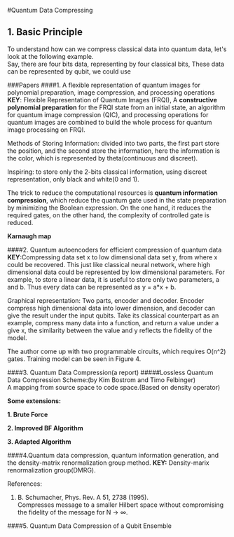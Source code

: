 #Quantum Data Compressing
## 1. Basic Principle
<script type="text/javascript" src="http://cdn.mathjax.org/mathjax/latest/MathJax.js?config=default"></script>
To understand how can we compress classical data into quantum data, let's look at the following example.\
Say, there are four bits data, representing by four classical bits, 
These data can be represented by qubit, we could use 



###Papers
####1. A flexible representation of quantum images for polynomial preparation, image compression, and processing operations
__KEY__: Flexible Representation of Quantum Images (FRQI), A __constructive polynomial preparation__ for the FRQI state from an initial
state, an algorithm for quantum image compression (QIC), and processing operations
for quantum images are combined to build the whole process for quantum image processing on FRQI.

Methods of Storing Information: divided into two parts, the first part store the position, and the second 
store the information, here the information is the color, which is represented by theta(continuous and discreet).

Inspiring: to store only the 2-bits classical information, using discreet representation, only black and white(0 and 1).

The trick to reduce the computational resources is __quantum information compression__, which reduce the quantum 
gate used in the state preparation by minimizing the Boolean expression. On the one hand, it reduces the required gates, on the 
other hand, the complexity of controlled gate is reduced.

__Karnaugh map__

####2. Quantum autoencoders for efficient compression of quantum data
__KEY__:Compressing data set x to low dimensional data set y, from where x could be recovered. This just like classical 
neural network, where high dimensional data could be represented by low dimensional parameters. For example, to store a linear 
data, it is useful to store only two parameters, a and b. Thus every data can be represented as y = a*x + b. 

Graphical representation: Two parts, encoder and decoder. Encoder compress high dimensional data into lower dimension, and decoder
 can give the result under the input qubits. Take its classical counterpart as an example, compress many data into a function,
 and return a value under a give x, the similarity between the value and y reflects the fidelity of the model.
 
The author come up with two programmable circuits, which requires O(n^2) gates. Training model can be seen in Figure 4.


####3. Quantum Data Compression(a report)
#####Lossless Quantum Data Compression Scheme:(by Kim Bostrom and Timo Felbinger)\
A mapping from source space to code space.(Based on density operator)

__Some extensions:__

__1. Brute Force__

__2. Improved BF Algorithm__

__3. Adapted Algorithm__


####4.Quantum	data	compression, quantum information	generation,	and	the	density-matrix renormalization	group method.
__KEY:__ Density-marix renormalization group(DMRG).

References:
1. B. Schumacher, Phys. Rev. A 51, 2738 (1995).\
Compresses message to a smaller Hilbert space without compromising the fidelity of the message for N → ∞.

####5. Quantum Data Compression of a Qubit Ensemble

